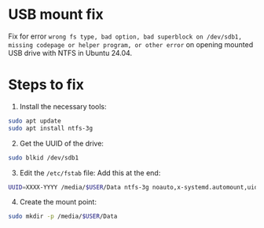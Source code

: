 # USB mount fix
Fix for error `wrong fs type, bad option, bad superblock on /dev/sdb1, missing codepage or helper program, or other error` on opening mounted USB drive with NTFS in Ubuntu 24.04.

# Steps to fix
1. Install the necessary tools:
```bash
sudo apt update
sudo apt install ntfs-3g
```
2. Get the UUID of the drive:
```bash
sudo blkid /dev/sdb1
```
3. Edit the `/etc/fstab` file:
Add this at the end:
```bash
UUID=XXXX-YYYY /media/$USER/Data ntfs-3g noauto,x-systemd.automount,uid=1000,gid=1000,dmask=022,fmask=133 0 0
```
4. Create the mount point:
```bash
sudo mkdir -p /media/$USER/Data
```
